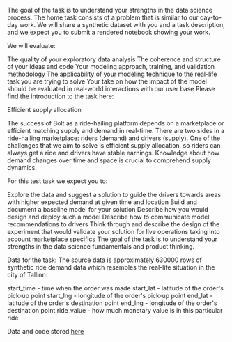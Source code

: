 The goal of the task is to understand your strengths in the data science process. The home task consists of a problem that is similar to our day-to-day work. We will share a synthetic dataset with you and a task description, and we expect you to submit a rendered notebook showing your work. 

 

We will evaluate:

The quality of your exploratory data analysis
The coherence and structure of your ideas and code
Your modeling approach, training, and validation methodology
The applicability of your modeling technique to the real-life task you are trying to solve
Your take on how the impact of the model should be evaluated in real-world interactions with our user base 
Please find the introduction to the task here:

 

Efficient supply allocation

The success of Bolt as a ride-hailing platform depends on a marketplace or efficient matching supply and demand in real-time. There are two sides in a ride-hailing marketplace: riders (demand) and drivers (supply). One of the challenges that we aim to solve is efficient supply allocation, so riders can always get a ride and drivers have stable earnings. Knowledge about how demand changes over time and space is crucial to comprehend supply dynamics. 

 

For this test task we expect you to:

 

Explore the data and suggest a solution to guide the drivers towards areas with higher expected demand at given time and location
Build and document a baseline model for your solution
Describe how you would design and deploy such a model
Describe how to communicate model recommendations to drivers
Think through and describe the design of the experiment  that would validate your solution for live operations taking into account marketplace specifics
The goal of the task is to understand your strengths in the data science fundamentals and product thinking.

Data for the task:
The source data is approximately 630000 rows of synthetic ride demand data which resembles the real-life situation in the city of Tallinn:

start_time - time when the order was made
start_lat - latitude of the order's pick-up point
start_lng - longitude of the order's pick-up point
end_lat - latitude of the order's destination point
end_lng - longitude of the order's destination point
ride_value - how much monetary value is in this particular ride


Data and code stored [here](https://drive.google.com/file/d/1By3Y_dnOsdkrk2QJ01neCjp9FeXUzd20/view?usp=drive_link)